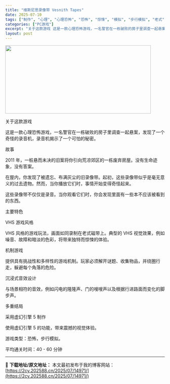 ```yaml
---
title: "维斯尼思录像带 Vesnith Tapes"
date: 2025-07-10
tags: ["制作", "心理", "心理恐怖", "恐怖", "惊悚", "模拟", "步行模拟", "老式", "调查"]
categories: ["PC游戏"]
excerpt: "关于这款游戏 这是一款心理恐怖游戏，一名警官在一栋破败的房子里调查一起悬案，发现了一个奇怪的录音机，录音机揭示了一个可怕的秘密。 故事 2011 年，一桩悬而未决的旧案将你引向荒凉郊区的一栋废弃房屋。没有生命迹象，没有答案。 在屋内，你发现了被遗忘、布满灰尘的旧录像带。起初，这些录像带似乎是毫无意义&hellip;"
layout: post
---
```


<img class="aligncenter size-full wp-image-14949" src="https://2cy.202588.cn/wp-content/uploads/2025/07/2025071013554013.webp" alt="" width="460" height="215" />

关于这款游戏

这是一款心理恐怖游戏，一名警官在一栋破败的房子里调查一起悬案，发现了一个奇怪的录音机，录音机揭示了一个可怕的秘密。

故事

2011 年，一桩悬而未决的旧案将你引向荒凉郊区的一栋废弃房屋。没有生命迹象，没有答案。

在屋内，你发现了被遗忘、布满灰尘的旧录像带。起初，这些录像带似乎是毫无意义的过去遗物。然而，当你播放它们时，事情开始变得奇怪起来。

这些录像带不仅仅是录音。当你观看它们时，你会发现里面有一些本不应该被看到的东西。

主要特色

VHS 游戏风格

VHS 风格的游戏玩法，画面如同录制在老式磁带上。典型的 VHS 视觉效果，例如噪音、故障和暗淡的色彩，将带来独特而惊悚的体验。

机制游戏

提供具有挑战性和多样性的游戏机制。玩家必须解开谜题、收集物品，并绕圈行走，躲避每个角落的危险。

沉浸式音效设计

与场景相符的音效，例如闪电的隆隆声、门的嗖嗖声以及根据行进路面而变化的脚步声。

多重结局

采用虚幻引擎 5 制作

使用虚幻引擎 5 的功能，带来震撼的视觉体验。

游戏类型：恐怖，步行模拟。

平均通关时间：40 - 60 分钟

---
📖 **下载地址/原文地址：** 本文最初发布于我的博客网站：[https://2cy.202588.cn/2025/07/14971/](https://2cy.202588.cn/2025/07/14971/)
